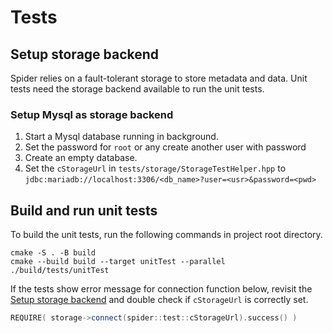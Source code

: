 # Tests

## Setup storage backend

Spider relies on a fault-tolerant storage to store metadata and data. Unit tests need the storage
backend available to run the unit tests.

### Setup Mysql as storage backend

1. Start a Mysql database running in background.
2. Set the password for `root` or any create another user with password
3. Create an empty database.
4. Set the `cStorageUrl` in `tests/storage/StorageTestHelper.hpp` to
   `jdbc:mariadb://localhost:3306/<db_name>?user=<usr>&password=<pwd>`

## Build and run unit tests

To build the unit tests, run the following commands in project root directory.

```shell
cmake -S . -B build
cmake --build build --target unitTest --parallel
./build/tests/unitTest
```

If the tests show error message for connection function below, revisit
the [Setup storage backend](#setup-storage-backend) and double check if `cStorageUrl` is correctly
set.

```c++
REQUIRE( storage->connect(spider::test::cStorageUrl).success() )
```